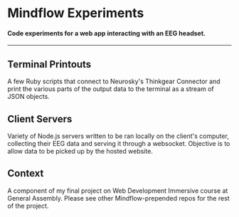 # Mindflow Experiments

#### Code experiments for a web app interacting with an EEG headset.
---

## Terminal Printouts

A few Ruby scripts that connect to Neurosky's Thinkgear Connector and print the various parts of the output data to the terminal as a stream of JSON objects.

## Client Servers

Variety of Node.js servers written to be ran locally on the client's computer, collecting their EEG data and serving it through a websocket. Objective is to allow data to be picked up by the hosted website.

## Context

A component of my final project on Web Development Immersive course at General Assembly. Please see other Mindflow-prepended repos for the rest of the project.